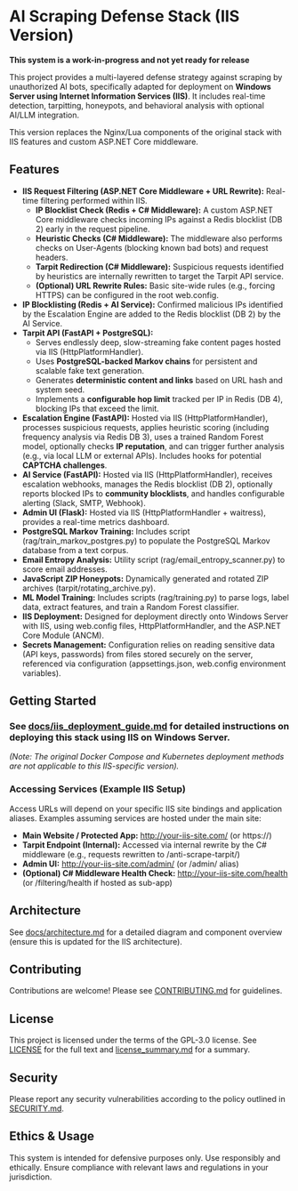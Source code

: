 # **AI Scraping Defense Stack (IIS Version)**

**This system is a work-in-progress and not yet ready for release**

This project provides a multi-layered defense strategy against scraping by unauthorized AI bots, specifically adapted for deployment on **Windows Server using Internet Information Services (IIS)**. It includes real-time detection, tarpitting, honeypots, and behavioral analysis with optional AI/LLM integration.

This version replaces the Nginx/Lua components of the original stack with IIS features and custom ASP.NET Core middleware.

## **Features**

* **IIS Request Filtering (ASP.NET Core Middleware \+ URL Rewrite):** Real-time filtering performed within IIS.  
  * **IP Blocklist Check (Redis \+ C\# Middleware):** A custom ASP.NET Core middleware checks incoming IPs against a Redis blocklist (DB 2\) early in the request pipeline.  
  * **Heuristic Checks (C\# Middleware):** The middleware also performs checks on User-Agents (blocking known bad bots) and request headers.  
  * **Tarpit Redirection (C\# Middleware):** Suspicious requests identified by heuristics are internally rewritten to target the Tarpit API service.  
  * **(Optional) URL Rewrite Rules:** Basic site-wide rules (e.g., forcing HTTPS) can be configured in the root web.config.  
* **IP Blocklisting (Redis \+ AI Service):** Confirmed malicious IPs identified by the Escalation Engine are added to the Redis blocklist (DB 2\) by the AI Service.  
* **Tarpit API (FastAPI \+ PostgreSQL):**  
  * Serves endlessly deep, slow-streaming fake content pages hosted via IIS (HttpPlatformHandler).  
  * Uses **PostgreSQL-backed Markov chains** for persistent and scalable fake text generation.  
  * Generates **deterministic content and links** based on URL hash and system seed.  
  * Implements a **configurable hop limit** tracked per IP in Redis (DB 4), blocking IPs that exceed the limit.  
* **Escalation Engine (FastAPI):** Hosted via IIS (HttpPlatformHandler), processes suspicious requests, applies heuristic scoring (including frequency analysis via Redis DB 3), uses a trained Random Forest model, optionally checks **IP reputation**, and can trigger further analysis (e.g., via local LLM or external APIs). Includes hooks for potential **CAPTCHA challenges**.  
* **AI Service (FastAPI):** Hosted via IIS (HttpPlatformHandler), receives escalation webhooks, manages the Redis blocklist (DB 2), optionally reports blocked IPs to **community blocklists**, and handles configurable alerting (Slack, SMTP, Webhook).  
* **Admin UI (Flask):** Hosted via IIS (HttpPlatformHandler \+ waitress), provides a real-time metrics dashboard.  
* **PostgreSQL Markov Training:** Includes script (rag/train\_markov\_postgres.py) to populate the PostgreSQL Markov database from a text corpus.  
* **Email Entropy Analysis:** Utility script (rag/email\_entropy\_scanner.py) to score email addresses.  
* **JavaScript ZIP Honeypots:** Dynamically generated and rotated ZIP archives (tarpit/rotating\_archive.py).  
* **ML Model Training:** Includes scripts (rag/training.py) to parse logs, label data, extract features, and train a Random Forest classifier.  
* **IIS Deployment:** Designed for deployment directly onto Windows Server with IIS, using web.config files, HttpPlatformHandler, and the ASP.NET Core Module (ANCM).  
* **Secrets Management:** Configuration relies on reading sensitive data (API keys, passwords) from files stored securely on the server, referenced via configuration (appsettings.json, web.config environment variables).

## **Getting Started**

### **See [docs/iis\_deployment\_guide.md](http://docs.google.com/docs/iis_deployment_guide.md) for detailed instructions on deploying this stack using IIS on Windows Server.**

*(Note: The original Docker Compose and Kubernetes deployment methods are not applicable to this IIS-specific version).*

### **Accessing Services (Example IIS Setup)**

Access URLs will depend on your specific IIS site bindings and application aliases. Examples assuming services are hosted under the main site:

* **Main Website / Protected App:** http://your-iis-site.com/ (or https://)  
* **Tarpit Endpoint (Internal):** Accessed via internal rewrite by the C\# middleware (e.g., requests rewritten to /anti-scrape-tarpit/)  
* **Admin UI:** http://your-iis-site.com/admin/ (or /admin/ alias)  
* **(Optional) C\# Middleware Health Check:** http://your-iis-site.com/health (or /filtering/health if hosted as sub-app)

## **Architecture**

See [docs/architecture.md](http://docs.google.com/docs/architecture.md) for a detailed diagram and component overview (ensure this is updated for the IIS architecture).

## **Contributing**

Contributions are welcome\! Please see [CONTRIBUTING.md](http://docs.google.com/CONTRIBUTING.md) for guidelines.

## **License**

This project is licensed under the terms of the GPL-3.0 license. See [LICENSE](http://docs.google.com/LICENSE) for the full text and [license\_summary.md](http://docs.google.com/license_summary.md) for a summary.

## **Security**

Please report any security vulnerabilities according to the policy outlined in [SECURITY.md](http://docs.google.com/SECURITY.md).

## **Ethics & Usage**

This system is intended for defensive purposes only. Use responsibly and ethically. Ensure compliance with relevant laws and regulations in your jurisdiction.
